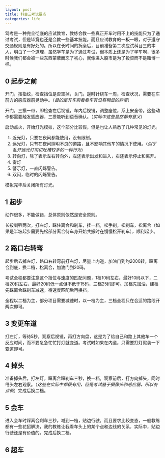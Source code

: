 ```yaml
---
layout: post
title: 科目三考试要点
categories: life
---
```

驾考是一种完全彻底的应试教育，教练会教一些真正开车时用不上的技能只为了通过考试，但是毕竟也还是会教一些基本技能，而且应试教育的一板一眼，对于遵守交通规则是有好处的。所以在长时间的折磨后，目前准备第二次应试科目三的本人，明白了一个道理，虽然学车是为了通过考试，但本质上还是为了学车啊，很多时候我们都会被一些东西蒙蔽而忘了初心，就像进入股市是为了投资而不是赌博一样。

## 0 起步之前

开门，按指纹，检查挡位是否空掉，关门。逆时针绕车一周，检查状况，需要在车前方的感应器前晃动手。（*目的是开车前看看车有没有明显的异常*）

开门，三摸一带，即检查左后视镜，车内后视镜，调整座位，系上安全带。这些动作都需要触发感应器，三摸能听到语音确认。（*实际中这些显然都有意义*）

启动点火，开始灯光模拟，这个部分比较假，但是也让人熟悉了几种常见的灯光。

1. 近光灯，只要在夜间都能使用，没有限制。
2. 远光灯，只有在夜间照明不良的道路，且不影响其他车的情况下使用。（*似乎乱开远光灯司机吐槽较多的一种行为*）
3. 转向灯，除了表示左右转向外，左还表示出发和进入，右还表示停止和离开。
4. 雾灯
5. 警示灯，一直闪烁警告。
6. 双闪，临时的闪烁警告。

模拟完毕后关闭所有灯光。

## 1 起步

动作很多，不能做错，总体原则依然是安全原则。

长按喇叭两次，打左灯，踩住离合和刹车，挂一档，松手刹，松刹车，松离合（如果是半坡起步需要先松部分离合待车身开始共振时在慢慢松开刹车），顺利起步。

## 2 路口右转弯

起步后去掉左灯，路口右转弯前打右灯，尽量上内道，加油门到约2000转，踩离合到底，换二档，松离合，加油门到20码。

考试全程都要注意这个挡位与速度的匹配问题，1档10码左右，最好10码以下，二档20码左右，最好20码低一点但不低于15码，三档25码即可。加档先加油，建档先踩离合踩刹车减速，待速度匹配后再换挡。

全程以二档为主，部分项目需要减速时，以一档为主，三档全程只在合适的路段开两次即可。

## 3 变更车道

打左灯，等待5秒，观察后视镜，再打方向盘，这是为了给自己和路上其他车一个反应时间，而不要急急忙忙打灯就变道。考试时如果在内道，只需要打灯假装一下变道即可。

## 4 掉头

准备掉头后，打左灯，踩离合踩刹车三秒，换一档，观察前后，打方向掉头，同时甩头左右观察。（*这些在实际中都很有用，但是考试基于摄像头和感应器，所以有点假*）完成后换二档。

## 5 会车

进入会车时踩离合刹车三秒，减到一档，贴边行驶，而且要求比较变态，一般教练都有一些花招解决，我的教练让我看车头上的某个点和边线的关系，实际中，贴边行驶还是有价值的。完成后换二档。

##  6 超车

